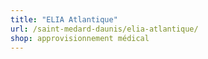 ```yaml
---
title: "ELIA Atlantique"
url: /saint-medard-daunis/elia-atlantique/
shop: approvisionnement médical
---
```

